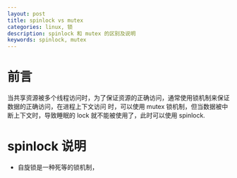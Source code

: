 ```yaml
---
layout: post
title: spinlock vs mutex
categories: linux, 锁
description: spinlock 和 mutex 的区别及说明
keywords: spinlock, mutex
---
```


# 前言

当共享资源被多个线程访问时，为了保证资源的正确访问，通常使用锁机制来保证数据的正确访问，在进程上下文访问
时，可以使用 mutex 锁机制，但当数据被中断上下文时，导致睡眠的 lock 就不能被使用了，此时可以使用 spinlock.

# spinlock 说明

* 自旋锁是一种死等的锁机制，